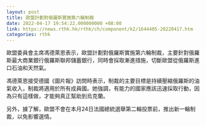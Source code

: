 ```yaml
---
layout: post
title: 歐盟計劃對俄羅斯實施第六輪制裁
date: 2022-04-17 19:54:22.000000000 +08:00
link: https://news.rthk.hk/rthk/ch/component/k2/1644405-20220417.htm
categories: rthk
---
```


歐盟委員會主席馮德萊恩表示，歐盟計劃對俄羅斯實施第六輪制裁，主要針對俄羅斯最大商業銀行俄羅斯聯邦儲蓄銀行，同時會採取漸進措施，切斷歐盟從俄羅斯進口石油和天然氣。

馮德萊恩接受德國《圖片報》訪問時表示，制裁的主要目標是持續壓縮俄羅斯的油氣收入，制裁將適用於所有成員國。她強調，有能力的國家應該迅速採取行動，因為只有這樣做，才能夠真正幫助到烏克蘭。

另外，據了解，歐盟不會在本月24日法國總統選舉第二輪投票前，推出新一輪制裁，以免影響選情。
